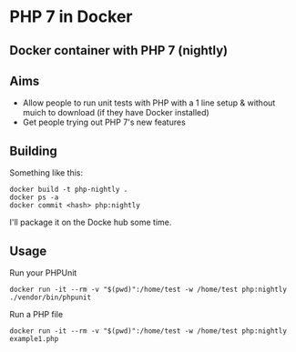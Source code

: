 # PHP 7 in Docker

## Docker container with PHP 7 (nightly)

## Aims

* Allow people to run unit tests with PHP with a 1 line setup & without muich to download (if they have Docker installed)
* Get people trying out PHP 7's new features

## Building

Something like this:

    docker build -t php-nightly .
    docker ps -a
    docker commit <hash> php:nightly
    
I'll package it on the Docke hub some time.

## Usage

Run your PHPUnit

    docker run -it --rm -v "$(pwd)":/home/test -w /home/test php:nightly ./vendor/bin/phpunit
    
Run a PHP file

    docker run -it --rm -v "$(pwd)":/home/test -w /home/test php:nightly example1.php
